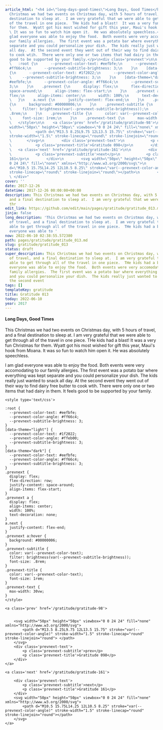```yaml
---
article_html: "<h4 id=\"long-days-good-times\">Long Days, Good Times</h4>\n<p>This
  Christmas we had two events on Christmas day, with 5 hours of travel, and a final
  destination to sleep at.  I am very grateful that we were able to get through all
  of the travel in one piece.  THe kids had a blast!  It was a very fun Christmas
  for them.  Wyatt got his most wished for gift this year, Maui's hook from Moana.
  \ It was so fun to watch him open it.  He was absolutely speechless.</p>\n<p>I am
  glad everyone was able to enjoy the food.  Both events were very accomodating to
  our family allergies.  The first event was a potato bar where everything was kept
  separate and you could personalize your dish.  The kids really just wanted to snack
  all day.  At the second event they went out of their way to find dairy free butter
  to cook wtih.  There were only one or two items that had dairy in them.  It feels
  good to be supported by your family.</p>\n<div class='prevnext'>\n\n    <style type='text/css'>\n\n
  \   :root {\n      --prevnext-color-text: #eefbfe;\n      --prevnext-color-angle:
  #ff66c4;\n      --prevnext-subtitle-brightness: 3;\n    }\n    [data-theme=\"light\"]
  {\n      --prevnext-color-text: #1f2022;\n      --prevnext-color-angle: #ffeb00;\n
  \     --prevnext-subtitle-brightness: 3;\n    }\n    [data-theme=\"dark\"] {\n      --prevnext-color-text:
  #eefbfe;\n      --prevnext-color-angle: #ff66c4;\n      --prevnext-subtitle-brightness:
  3;\n    }\n    .prevnext {\n      display: flex;\n      flex-direction: row;\n      justify-content:
  space-around;\n      align-items: flex-start;\n    }\n    .prevnext a {\n      display:
  flex;\n      align-items: center;\n      width: 100%;\n      text-decoration: none;\n
  \   }\n    a.next {\n      justify-content: flex-end;\n    }\n    .prevnext a:hover
  {\n      background: #00000006;\n    }\n    .prevnext-subtitle {\n      color: var(--prevnext-color-text);\n
  \     filter: brightness(var(--prevnext-subtitle-brightness));\n      font-size:
  .8rem;\n    }\n    .prevnext-title {\n      color: var(--prevnext-color-text);\n
  \     font-size: 1rem;\n    }\n    .prevnext-text {\n      max-width: 30vw;\n    }\n
  \   </style>\n\n    <a class='prev' href='/gratitude/gratitude-98'>\n\n\n        <svg
  width=\"50px\" height=\"50px\" viewbox=\"0 0 24 24\" fill=\"none\" xmlns=\"http://www.w3.org/2000/svg\">\n
  \           <path d=\"M13.5 8.25L9.75 12L13.5 15.75\" stroke=\"var(--prevnext-color-angle)\"
  stroke-width=\"1.5\" stroke-linecap=\"round\" stroke-linejoin=\"round\"> </path>\n
  \       </svg>\n        <div class='prevnext-text'>\n            <p class='prevnext-subtitle'>prev</p>\n
  \           <p class='prevnext-title'>Gratitude 098</p>\n        </div>\n    </a>\n\n
  \   <a class='next' href='/gratitude/gratitude-161'>\n\n        <div class='prevnext-text'>\n
  \           <p class='prevnext-subtitle'>next</p>\n            <p class='prevnext-title'>Gratitude
  161</p>\n        </div>\n        <svg width=\"50px\" height=\"50px\" viewbox=\"0
  0 24 24\" fill=\"none\" xmlns=\"http://www.w3.org/2000/svg\">\n            <path
  d=\"M10.5 15.75L14.25 12L10.5 8.25\" stroke=\"var(--prevnext-color-angle)\" stroke-width=\"1.5\"
  stroke-linecap=\"round\" stroke-linejoin=\"round\"></path>\n        </svg>\n    </a>\n
  \ </div>"
cover: ''
date: 2017-12-26
datetime: 2017-12-26 00:00:00+00:00
description: This Christmas we had two events on Christmas day, with 5 hours of travel,
  and a final destination to sleep at.  I am very grateful that we were able to get
  thr
edit_link: https://github.com/edit/main/pages/gratitude/gratitude_013.md
jinja: false
long_description: 'This Christmas we had two events on Christmas day, with 5 hours
  of travel, and a final destination to sleep at.  I am very grateful that we were
  able to get through all of the travel in one piece.  THe kids had a blast I am glad
  everyone was able to '
now: 2022-06-10 02:38:55.572380
path: pages/gratitude/gratitude_013.md
slug: gratitude/gratitude_013
status: draft
super_description: This Christmas we had two events on Christmas day, with 5 hours
  of travel, and a final destination to sleep at.  I am very grateful that we were
  able to get through all of the travel in one piece.  THe kids had a blast I am glad
  everyone was able to enjoy the food.  Both events were very accomodating to our
  family allergies.  The first event was a potato bar where everything was kept separate
  and you could personalize your dish.  The kids really just wanted to snack all day.  At
  the second event
tags: []
templateKey: gratitude
title: Gratitude 013
today: 2022-06-10
year: 2017
---
```


#### Long Days, Good Times

This Christmas we had two events on Christmas day, with 5 hours of travel, and a final destination to sleep at.  I am very grateful that we were able to get through all of the travel in one piece.  THe kids had a blast!  It was a very fun Christmas for them.  Wyatt got his most wished for gift this year, Maui's hook from Moana.  It was so fun to watch him open it.  He was absolutely speechless.


I am glad everyone was able to enjoy the food.  Both events were very accomodating to our family allergies.  The first event was a potato bar where everything was kept separate and you could personalize your dish.  The kids really just wanted to snack all day.  At the second event they went out of their way to find dairy free butter to cook wtih.  There were only one or two items that had dairy in them.  It feels good to be supported by your family.
<div class='prevnext'>

    <style type='text/css'>

    :root {
      --prevnext-color-text: #eefbfe;
      --prevnext-color-angle: #ff66c4;
      --prevnext-subtitle-brightness: 3;
    }
    [data-theme="light"] {
      --prevnext-color-text: #1f2022;
      --prevnext-color-angle: #ffeb00;
      --prevnext-subtitle-brightness: 3;
    }
    [data-theme="dark"] {
      --prevnext-color-text: #eefbfe;
      --prevnext-color-angle: #ff66c4;
      --prevnext-subtitle-brightness: 3;
    }
    .prevnext {
      display: flex;
      flex-direction: row;
      justify-content: space-around;
      align-items: flex-start;
    }
    .prevnext a {
      display: flex;
      align-items: center;
      width: 100%;
      text-decoration: none;
    }
    a.next {
      justify-content: flex-end;
    }
    .prevnext a:hover {
      background: #00000006;
    }
    .prevnext-subtitle {
      color: var(--prevnext-color-text);
      filter: brightness(var(--prevnext-subtitle-brightness));
      font-size: .8rem;
    }
    .prevnext-title {
      color: var(--prevnext-color-text);
      font-size: 1rem;
    }
    .prevnext-text {
      max-width: 30vw;
    }
    </style>
    
    <a class='prev' href='/gratitude/gratitude-98'>
    

        <svg width="50px" height="50px" viewbox="0 0 24 24" fill="none" xmlns="http://www.w3.org/2000/svg">
            <path d="M13.5 8.25L9.75 12L13.5 15.75" stroke="var(--prevnext-color-angle)" stroke-width="1.5" stroke-linecap="round" stroke-linejoin="round"> </path>
        </svg>
        <div class='prevnext-text'>
            <p class='prevnext-subtitle'>prev</p>
            <p class='prevnext-title'>Gratitude 098</p>
        </div>
    </a>
    
    <a class='next' href='/gratitude/gratitude-161'>
    
        <div class='prevnext-text'>
            <p class='prevnext-subtitle'>next</p>
            <p class='prevnext-title'>Gratitude 161</p>
        </div>
        <svg width="50px" height="50px" viewbox="0 0 24 24" fill="none" xmlns="http://www.w3.org/2000/svg">
            <path d="M10.5 15.75L14.25 12L10.5 8.25" stroke="var(--prevnext-color-angle)" stroke-width="1.5" stroke-linecap="round" stroke-linejoin="round"></path>
        </svg>
    </a>
  </div>